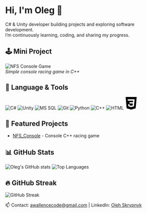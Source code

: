 # Hi, I'm Oleg 👋
C# & Unity developer building projects and exploring software development.  
I’m continuously learning, coding, and sharing my progress.

## 🕹 Mini Project
![NFS Console Game](https://github.com/AwaIIenceCode/NFS_Console/raw/main/screenshot.png)  
*Simple console racing game in C++*

## 🧰 Language & Tools
<img src="https://raw.githubusercontent.com/simple-icons/simple-icons/develop/icons/csharp.svg" alt="C#" width="40"/>
<img src="https://raw.githubusercontent.com/simple-icons/simple-icons/develop/icons/unity.svg" alt="Unity" width="40"/>
<img src="https://raw.githubusercontent.com/simple-icons/simple-icons/develop/icons/microsoftsqlserver.svg" alt="MS SQL" width="40"/>
<img src="https://raw.githubusercontent.com/simple-icons/simple-icons/develop/icons/git.svg" alt="Git" width="40"/>
<img src="https://raw.githubusercontent.com/simple-icons/simple-icons/develop/icons/python.svg" alt="Python" width="40"/>
<img src="https://raw.githubusercontent.com/simple-icons/simple-icons/develop/icons/cplusplus.svg" alt="C++" width="40"/>
<img src="https://raw.githubusercontent.com/simple-icons/simple-icons/develop/icons/html5.svg" alt="HTML" width="40"/>
<img src="https://raw.githubusercontent.com/simple-icons/simple-icons/develop/icons/css3.svg" alt="CSS" width="40"/>


## 📂 Featured Projects
- [NFS_Console](https://github.com/AwaIIenceCode/NFS_Console) - Console C++ racing game

## 📊 GitHub Stats
![Oleg's GitHub stats](https://github-readme-stats.vercel.app/api?username=AwaIIenceCode&show_icons=true&hide_border=true&theme=radical)
![Top Languages](https://github-readme-stats.vercel.app/api/top-langs/?username=AwaIIenceCode&layout=compact&hide_border=true)

## 🔥 GitHub Streak
![GitHub Streak](https://github-readme-streak-stats.herokuapp.com/?user=AwaIIenceCode&theme=radical)

📫 Contact: awallencecode@gmail.com | LinkedIn: [Oleh Skrypnyk](https://www.linkedin.com/in/oleh-skrypnyk-zakrevskiy-154739333/)
